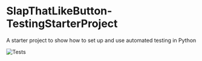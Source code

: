 # SlapThatLikeButton-TestingStarterProject
A starter project to show how to set up and use automated testing in Python

![Tests](https://github.com/kadirkaya28/ToxTestingStarterProject/actions/workflows/tests.yml/badge.svg)

